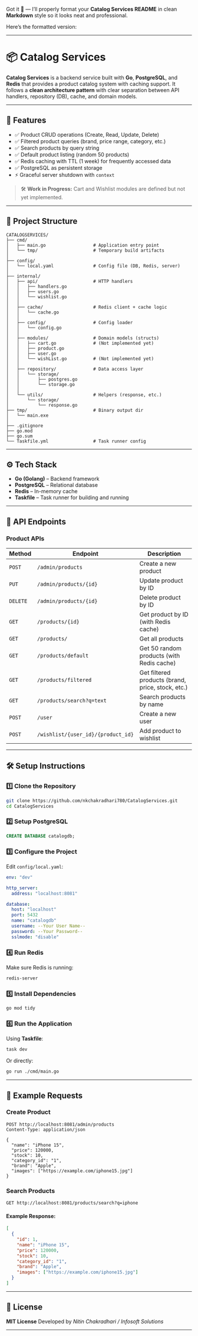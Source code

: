 Got it 🚀 — I’ll properly format your **Catalog Services README** in clean **Markdown** style so it looks neat and professional.

Here’s the formatted version:

---

# 📦 Catalog Services

**Catalog Services** is a backend service built with **Go**, **PostgreSQL**, and **Redis** that provides a product catalog system with caching support.
It follows a **clean architecture pattern** with clear separation between API handlers, repository (DB), cache, and domain models.

---

## 🚀 Features

* ✅ Product CRUD operations (Create, Read, Update, Delete)
* ✅ Filtered product queries (brand, price range, category, etc.)
* ✅ Search products by query string
* ✅ Default product listing (random 50 products)
* ✅ Redis caching with TTL (1 week) for frequently accessed data
* ✅ PostgreSQL as persistent storage
* ⚡ Graceful server shutdown with `context`

> 🛠️ **Work in Progress:** Cart and Wishlist modules are defined but not yet implemented.

---

## 📂 Project Structure

```
CATALOGSERVICES/
├── cmd/
│   ├── main.go                  # Application entry point
│   └── tmp/                     # Temporary build artifacts
│
├── config/
│   └── local.yaml               # Config file (DB, Redis, server)
│
├── internal/
│   ├── api/                     # HTTP handlers
│   │   ├── handlers.go
│   │   ├── users.go
│   │   └── wishlist.go
│   │
│   ├── cache/                   # Redis client + cache logic
│   │   └── cache.go
│   │
│   ├── config/                  # Config loader
│   │   └── config.go
│   │
│   ├── modules/                 # Domain models (structs)
│   │   ├── cart.go              # (Not implemented yet)
│   │   ├── product.go
│   │   ├── user.go
│   │   └── wishList.go          # (Not implemented yet)
│   │
│   ├── repository/              # Data access layer
│   │   └── storage/
│   │       ├── postgres.go
│   │       └── storage.go
│   │
│   └── utils/                   # Helpers (response, etc.)
│       └── storage/
│           └── response.go
├── tmp/                         # Binary output dir
│   └── main.exe
│
├── .gitignore
├── go.mod
├── go.sum
└── Taskfile.yml                 # Task runner config
```

---

## ⚙️ Tech Stack

* **Go (Golang)** – Backend framework
* **PostgreSQL** – Relational database
* **Redis** – In-memory cache
* **Taskfile** – Task runner for building and running

---

## 📑 API Endpoints

### Product APIs

| Method   | Endpoint                           | Description                                       |
| -------- | ---------------------------------- | ------------------------------------------------- |
| `POST`   | `/admin/products`                  | Create a new product                              |
| `PUT`    | `/admin/products/{id}`             | Update product by ID                              |
| `DELETE` | `/admin/products/{id}`             | Delete product by ID                              |
| `GET`    | `/products/{id}`                   | Get product by ID (with Redis cache)              |
| `GET`    | `/products/`                       | Get all products                                  |
| `GET`    | `/products/default`                | Get 50 random products (with Redis cache)         |
| `GET`    | `/products/filtered`               | Get filtered products (brand, price, stock, etc.) |
| `GET`    | `/products/search?q=text`          | Search products by name                           |
| `POST`   | `/user`                            | Create a new user                                 |
| `POST`   | `/wishlist/{user_id}/{product_id}` | Add product to wishlist                           |

---

## 🛠️ Setup Instructions

### 1️⃣ Clone the Repository

```bash
git clone https://github.com/nkchakradhari780/CatalogServices.git
cd CatalogServices
```

### 2️⃣ Setup PostgreSQL

```sql
CREATE DATABASE catalogdb;
```

### 3️⃣ Configure the Project

Edit `config/local.yaml`:

```yaml
env: "dev"

http_server:
  address: "localhost:8081"

database:
  host: "localhost"
  port: 5432
  name: "catalogdb"
  username: --Your User Name--
  password: --Your Password--
  sslmode: "disable"
```

### 4️⃣ Run Redis

Make sure Redis is running:

```bash
redis-server
```

### 5️⃣ Install Dependencies

```bash
go mod tidy
```

### 6️⃣ Run the Application

Using **Taskfile**:

```bash
task dev
```

Or directly:

```bash
go run ./cmd/main.go
```

---

## 🧪 Example Requests

### Create Product

```http
POST http://localhost:8081/admin/products
Content-Type: application/json

{
  "name": "iPhone 15",
  "price": 120000,
  "stock": 10,
  "category_id": "1",
  "brand": "Apple",
  "images": ["https://example.com/iphone15.jpg"]
}
```

### Search Products

```http
GET http://localhost:8081/products/search?q=iphone
```

#### Example Response:

```json
[
  {
    "id": 1,
    "name": "iPhone 15",
    "price": 120000,
    "stock": 10,
    "category_id": "1",
    "brand": "Apple",
    "images": ["https://example.com/iphone15.jpg"]
  }
]
```

---

## 📝 License

**MIT License**
Developed by *Nitin Chakradhari / Infosoft Solutions*

---
